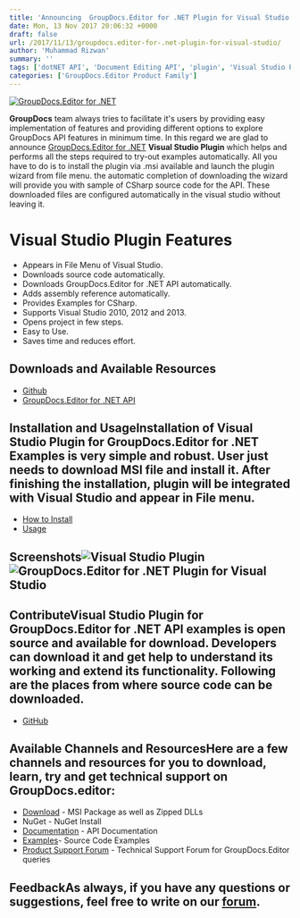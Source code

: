 ```yaml
---
title: 'Announcing  GroupDocs.Editor for .NET Plugin for Visual Studio'
date: Mon, 13 Nov 2017 20:06:32 +0000
draft: false
url: /2017/11/13/groupdocs.editor-for-.net-plugin-for-visual-studio/
author: 'Muhammad Rizwan'
summary: ''
tags: ['dotNET API', 'Document Editing API', 'plugin', 'Visual Studio Plugin', 'GroupDocs.Editor']
categories: ['GroupDocs.Editor Product Family']
---
```


[![GroupDocs.Editor for .NET](http://blog.groupdocs.com/wp-content/uploads/sites/4/2017/07/groupdocs-editor.png)](https://www.groupdocs.com/products/editor/net)

**GroupDocs** team always tries to facilitate it's users by providing easy implementation of features and providing different options to explore GroupDocs API features in minimum time. In this regard we are glad to announce [GroupDocs.Editor for .NET](https://products.groupdocs.com/editor/net "GroupDocs.Editor for .NET") **Visual Studio Plugin** which helps and performs all the steps required to try-out examples automatically. All you have to do is to install the plugin via .msi available and launch the plugin wizard from file menu. the automatic completion of downloading the wizard will provide you with sample of CSharp source code for the API. These downloaded files are configured automatically in the visual studio without leaving it.

# Visual Studio Plugin Features

*   Appears in File Menu of Visual Studio.
*   Downloads source code automatically.
*   Downloads GroupDocs.Editor for .NET API automatically.
*   Adds assembly reference automatically.
*   Provides Examples for CSharp.
*   Supports Visual Studio 2010, 2012 and 2013.
*   Opens project in few steps.
*   Easy to Use.
*   Saves time and reduces effort.

## Downloads and Available Resources

*   [Github](https://github.com/groupdocs-editor/GroupDocs.Editor-for-.NET/tree/master/Plugins/GroupDocs_Editor_VSPlugin ".NET Document Editing API Visual Studio Plugin")
*   [GroupDocs.Editor for .NET API](https://downloads.groupdocs.com/editor/net "GroupDocs.Search")

## Installation and UsageInstallation of Visual Studio Plugin for GroupDocs.Editor for .NET Examples is very simple and robust. User just needs to download MSI file and install it. After finishing the installation, plugin will be integrated with **Visual Studio** and appear in File menu.

*   [How to Install](https://docs.groupdocs.com/editor/net "GroupDocs.Editor How to Install")
*   [Usage](https://docs.groupdocs.com/editor/net "GroupDocs.Editor Usage")

## Screenshots![Visual Studio Plugin](http://blog.groupdocs.com/wp-content/uploads/sites/4/2017/10/Visual-Studio-Example-1.png "Visual Studio Plugin") ![GroupDocs.Editor for .NET Plugin for Visual Studio](http://blog.groupdocs.com/wp-content/uploads/sites/4/2017/10/Visual-Studio-Example-Installer-2.png "GroupDocs.Editor for .NET Plugin for Visual Studio")

## ContributeVisual Studio Plugin for **GroupDocs.Editor for .NET API** examples is open source and available for download. Developers can download it and get help to understand its working and extend its functionality. Following are the places from where source code can be downloaded.

*   [GitHub](https://github.com/groupdocs-editor/GroupDocs.Editor-for-.NET)

## Available Channels and ResourcesHere are a few channels and resources for you to download, learn, try and get technical support on GroupDocs.editor:

*   [Download](https://downloads.groupdocs.com/editor/net "GroupDocs.Editor MSI") - MSI Package as well as Zipped DLLs
*   NuGet - NuGet Install
*   [Documentation](https://docs.groupdocs.com/display/editornet/Getting+Started "Editor API documentation") - API Documentation
*   [Examples](https://github.com/groupdocs-editor/GroupDocs.Editor-for-.NET "How to use Editor API")\- Source Code Examples
*   [Product Support Forum](https://forum.groupdocs.com/c/editor) - Technical Support Forum for GroupDocs.Editor queries

## FeedbackAs always, if you have any questions or suggestions, feel free to write on our [forum](https://forum.groupdocs.com/c/editor "Technical Support Forum").





